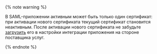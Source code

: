 {% note warning %}

В SAML-приложении активным может быть только один сертификат: при активации нового сертификата текущий сертификат становится неактивным. После активации нового сертификата не забудьте [загрузить](../../organization/operations/applications/saml-create.md#setup-sp) его в настройки интеграции приложения на стороне поставщика услуг.

{% endnote %}